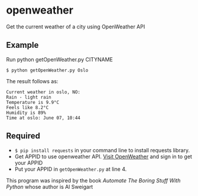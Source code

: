 # openweather
Get the current weather of a city using OpenWeather API

## Example
Run python getOpenWeather.py CITYNAME

    $ python getOpenWeather.py Oslo
    
The result follows as:

    Current weather in oslo, NO:
    Rain - light rain
    Temperature is 9.9°C
    Feels like 8.2°C
    Humidity is 89%
    Time at oslo: June 07, 10:44

## Required
- ```$ pip install requests``` in your command line to install requests library.
- Get APPID to use openweather API. [Visit OpenWeather](https://openweathermap.org/) and sign in to get your APPID
- Put your APPID in ```getOpenWeather.py``` at line 4.

This program was inspired by the book *Automate The Boring Stuff With Python* whose author is Al Sweigart

